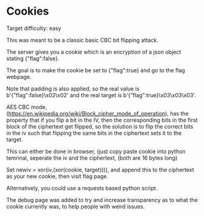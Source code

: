 # Cookies
Target difficulty: easy

This was meant to be a classic basic CBC bit flipping attack.

The server gives you a cookie which is an encryption of a json object stating {"flag":false}.

The goal is to make the cookie be set to {"flag":true} and go to the flag webpage.

Note that padding is also applied, so the real value is b'{"flag":false}\x02\x02' and the real target is b'{"flag":true}\x03\x03\x03'.

AES CBC mode, (https://en.wikipedia.org/wiki/Block_cipher_mode_of_operation), has the property that if you flip a bit in the IV, then the corresponding bits in the first block of the ciphertext get flipped, so the solution is to flip the correct bits in the iv such that flipping the same bits in the ciphertext sets it to the target.

This can either be done in browser, (just copy paste cookie into python temrinal, seperate the iv and the ciphertext, (both are 16 bytes long)

Set newiv = xor(iv,(xor(cookie, target)))), and append this to the ciphertext as your new cookie, then visit flag page.

Alternatively, you could use a requests based python script.

The debug page was added to try and increase transparency as to what the cookie currently was, to help people with weird issues.
